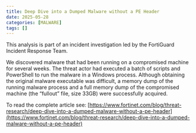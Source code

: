 ```yaml
---
title: Deep Dive into a Dumped Malware without a PE Header
date: 2025-05-28
categories: [MALWARE]
tags: []
---
```


This analysis is part of an incident investigation led by the FortiGuard Incident Response Team.

We discovered malware that had been running on a compromised machine for several weeks. The threat actor had executed a batch of scripts and PowerShell to run the malware in a Windows process. Although obtaining the original malware executable was difficult, a memory dump of the running malware process and a full memory dump of the compromised machine (the “fullout” file, size 33GB) were successfully acquired.

To read the complete article see: [https://www.fortinet.com/blog/threat-research/deep-dive-into-a-dumped-malware-without-a-pe-header](https://www.fortinet.com/blog/threat-research/deep-dive-into-a-dumped-malware-without-a-pe-header)